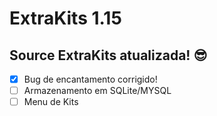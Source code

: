 # ExtraKits 1.15

## Source ExtraKits atualizada! 😎

- [x] Bug de encantamento corrigido!
- [ ] Armazenamento em SQLite/MYSQL
- [ ] Menu de Kits
